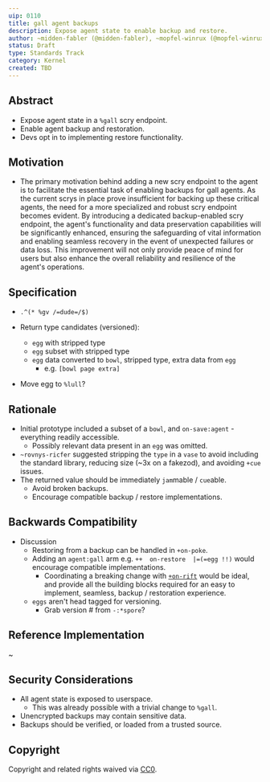 ```yaml
---
uip: 0110
title: gall agent backups
description: Expose agent state to enable backup and restore.
author: ~midden-fabler (@midden-fabler), ~mopfel-winrux (@mopfel-winrux)
status: Draft
type: Standards Track
category: Kernel
created: TBD
---
```


## Abstract

* Expose agent state in a `%gall` scry endpoint.
* Enable agent backup and restoration.
* Devs opt in to implementing restore functionality.

## Motivation

* The primary motivation behind adding a new scry endpoint to the agent is to facilitate the essential task of enabling backups for gall agents. As the current scrys in place prove insufficient for backing up these critical agents, the need for a more specialized and robust scry endpoint becomes evident. By introducing a dedicated backup-enabled scry endpoint, the agent's functionality and data preservation capabilities will be significantly enhanced, ensuring the safeguarding of vital information and enabling seamless recovery in the event of unexpected failures or data loss. This improvement will not only provide peace of mind for users but also enhance the overall reliability and resilience of the agent's operations.

## Specification

* `.^(* %gv /=dude=/$)`
* Return type candidates (versioned):
  * `egg` with stripped type
  * `egg` subset with stripped type
  * `egg` data converted to `bowl`, stripped type, extra data from `egg`
    * e.g. `[bowl page extra]`

* Move egg to `%lull`?

## Rationale

* Initial prototype included a subset of a `bowl`, and `on-save:agent` - everything readily accessible.
  * Possibly relevant data present in an `egg` was omitted.
* `~rovnys-ricfer` suggested stripping the `type` in a `vase` to avoid including the standard library, reducing size (~3x on a fakezod), and avoiding `+cue` issues.
* The returned value should be immediately `jam`mable / `cue`able.
  * Avoid broken backups.
  * Encourage compatible backup / restore implementations.

## Backwards Compatibility

* Discussion
  * Restoring from a backup can be handled in `+on-poke`.
  * Adding an `agent:gall` arm e.g. `++  on-restore  |=(=egg !!)` would encourage compatible implementations.
    * Coordinating a breaking change with [`+on-rift`](../urbit/pull/5338) would be ideal, and provide all the building blocks required for an easy to implement, seamless, backup / restoration experience.
  * `eggs` aren't head tagged for versioning.
    * Grab version # from `-:*spore`?

## Reference Implementation

~

## Security Considerations

* All agent state is exposed to userspace.
  * This was already possible with a trivial change to `%gall`.
* Unencrypted backups may contain sensitive data.
* Backups should be verified, or loaded from a trusted source.

## Copyright

Copyright and related rights waived via [CC0](../LICENSE.md).
